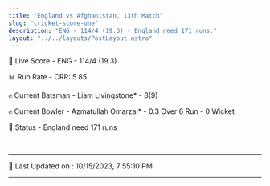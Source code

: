 ```yaml
---
title: "England vs Afghanistan, 13th Match"
slug: "cricket-score-one"
description: "ENG - 114/4 (19.3) - England need 171 runs."
layout: "../../layouts/PostLayout.astro"
---
```


🔴 Live Score - ENG - 114/4 (19.3)  

📊 Run Rate - CRR: 5.85  

✊ Current Batsman - Liam Livingstone* - 8(9)  

✊ Current Bowler - Azmatullah Omarzai* - 0.3 Over 6 Run - 0 Wicket  

📑 Status - England need 171 runs

<br />

***

📝 Last Updated on : 10/15/2023, 7:55:10 PM

***


